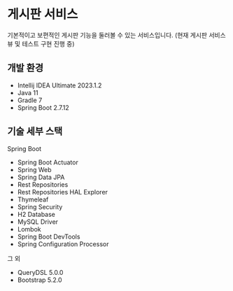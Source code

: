 # 게시판 서비스
기본적이고 보편적인 게시판 기능을 둘러볼 수 있는 서비스입니다.
(현재 게시판 서비스 뷰 및 테스트 구현 진행 중)

## 개발 환경

* Intellij IDEA Ultimate 2023.1.2
* Java 11
* Gradle 7
* Spring Boot 2.7.12

## 기술 세부 스택

Spring Boot

* Spring Boot Actuator
* Spring Web
* Spring Data JPA
* Rest Repositories
* Rest Repositories HAL Explorer
* Thymeleaf
* Spring Security
* H2 Database
* MySQL Driver
* Lombok
* Spring Boot DevTools
* Spring Configuration Processor

그 외

* QueryDSL 5.0.0
* Bootstrap 5.2.0 
 
